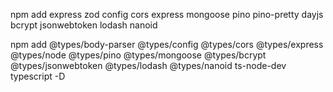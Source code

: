 npm add express zod config cors express mongoose pino pino-pretty dayjs bcrypt jsonwebtoken lodash nanoid 

npm add @types/body-parser @types/config @types/cors @types/express @types/node @types/pino @types/mongoose @types/bcrypt @types/jsonwebtoken @types/lodash @types/nanoid ts-node-dev typescript -D